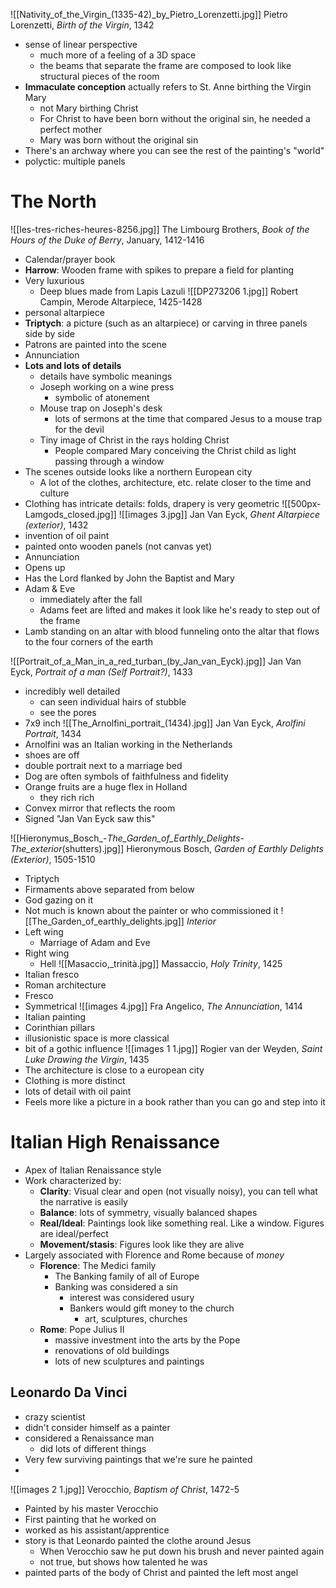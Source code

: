 ![[Nativity_of_the_Virgin_(1335-42)_by_Pietro_Lorenzetti.jpg]]
Pietro Lorenzetti, *Birth of the Virgin*, 1342
- sense of linear perspective
	- much more of a feeling of a 3D space
	- the beams that separate the frame are composed to look like structural pieces of the room 
- **Immaculate conception** actually refers to St. Anne birthing the Virgin Mary
	- not Mary birthing Christ
	- For Christ to have been born without the original sin, he needed a perfect mother
	- Mary was born without the original sin 
- There's an archway where you can see the rest of the painting's "world"
- polyctic: multiple panels
# The North
![[les-tres-riches-heures-8256.jpg]]
The Limbourg Brothers, *Book of the Hours of the Duke of Berry*, January, 1412-1416
- Calendar/prayer book
- **Harrow**: Wooden frame with spikes to prepare a field for planting
- Very luxurious
	- Deep blues made from Lapis Lazuli
![[DP273206 1.jpg]]
Robert Campin, Merode Altarpiece, 1425-1428
- personal altarpiece
- **Triptych**: a picture (such as an altarpiece) or carving in three panels side by side
- Patrons are painted into the scene
- Annunciation
- **Lots and lots of details**
	- details have symbolic meanings 
	- Joseph working on a wine press
		- symbolic of atonement
	- Mouse trap on Joseph's desk
		- lots of sermons at the time that compared Jesus to a mouse trap for the devil
	- Tiny image of Christ in the rays holding Christ
		- People compared Mary conceiving the Christ child as light passing through a window
- The scenes outside looks like a northern European city
	- A lot of the clothes, architecture, etc. relate closer to the time and culture
- Clothing has intricate details: folds, drapery is very geometric
![[500px-Lamgods_closed.jpg]] ![[images 3.jpg]]
Jan Van Eyck, *Ghent Altarpiece (exterior)*, 1432 
- invention of oil paint
- painted onto wooden panels (not canvas yet)
- Annunciation
- Opens up 
- Has the Lord flanked by John the Baptist and Mary
- Adam & Eve
	- immediately after the fall
	- Adams feet are lifted and makes it look like he's ready to step out of the frame
- Lamb standing on an altar with blood funneling onto the altar that flows to the four corners of the earth

![[Portrait_of_a_Man_in_a_red_turban_(by_Jan_van_Eyck).jpg]]
Jan Van Eyck, *Portrait of a man (Self Portrait?)*, 1433
- incredibly well detailed
	- can seen individual hairs of stubble
	- see the pores 
- 7x9 inch
![[The_Arnolfini_portrait_(1434).jpg]]
Jan Van Eyck, *Arolfini Portrait*, 1434
- Arnolfini was an Italian working in the Netherlands 
- shoes are off 
- double portrait next to a marriage bed
- Dog are often symbols of faithfulness and fidelity
- Orange fruits are a huge flex in Holland
	- they rich rich
- Convex mirror that reflects the room
- Signed "Jan Van Eyck saw this"

![[Hieronymus_Bosch_-_The_Garden_of_Earthly_Delights_-_The_exterior_(shutters).jpg]]
Hieronymous Bosch, *Garden of Earthly Delights (Exterior)*, 1505-1510
- Triptych 
- Firmaments above separated from below
- God gazing on it
- Not much is known about the painter or who commissioned it
![[The_Garden_of_earthly_delights.jpg]]
*Interior*
- Left wing
	- Marriage of Adam and Eve 
- Right wing
	- Hell
![[Masaccio,_trinità.jpg]]
Massaccio, *Holy Trinity*, 1425
- Italian fresco 
- Roman architecture
- Fresco 
- Symmetrical
![[images 4.jpg]]
Fra Angelico, *The Annunciation*, 1414
- Italian painting
- Corinthian pillars
- illusionistic space is more classical
- bit of a gothic influence
![[images 1 1.jpg]]
Rogier van der Weyden, *Saint Luke Drawing the Virgin*, 1435
- The architecture is close to a european city
- Clothing is more distinct
- lots of detail with oil paint
- Feels more like a picture in a book rather than you can go and step into it
# Italian High Renaissance
- Apex of Italian Renaissance style
- Work characterized by:
	- **Clarity**: Visual clear and open (not visually noisy), you can tell what the narrative is easily
	- **Balance**: lots of symmetry, visually balanced shapes
	- **Real/Ideal**: Paintings look like something real. Like a window. Figures are ideal/perfect
	- **Movement/stasis**: Figures look like they are alive
- Largely associated with Florence and Rome because of *money*
	- **Florence**: The Medici family
		- The Banking family of all of Europe
		- Banking was considered a sin
			- interest was considered usury 
			- Bankers would gift money to the church
				- art, sculptures, churches
	- **Rome**: Pope Julius II
		- massive investment into the arts by the Pope
		- renovations of old buildings
		- lots of new sculptures and paintings

## Leonardo Da Vinci
- crazy scientist
- didn't consider himself as a painter
- considered a Renaissance man
	- did lots of different things
- Very few surviving paintings that we're sure he painted
- 
![[images 2 1.jpg]]
Verocchio, *Baptism of Christ*, 1472-5
- Painted by his master Verocchio
- First painting that he worked on 
- worked as his assistant/apprentice
- story is that Leonardo painted the clothe around Jesus
	- When Verocchio saw he put down his brush and never painted again
	- not true, but shows how talented he was
- painted parts of the body of Christ and painted the left most angel